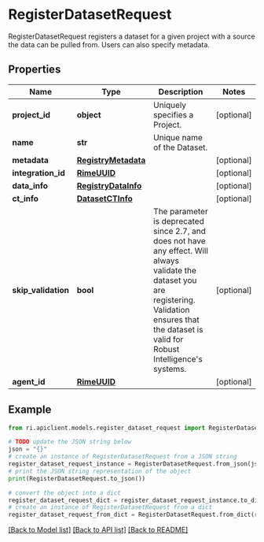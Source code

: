 # RegisterDatasetRequest

RegisterDatasetRequest registers a dataset for a given project with a source the data can be pulled from. Users can also specify metadata.

## Properties

Name | Type | Description | Notes
------------ | ------------- | ------------- | -------------
**project_id** | **object** | Uniquely specifies a Project. | [optional] 
**name** | **str** | Unique name of the Dataset. | 
**metadata** | [**RegistryMetadata**](RegistryMetadata.md) |  | [optional] 
**integration_id** | [**RimeUUID**](RimeUUID.md) |  | [optional] 
**data_info** | [**RegistryDataInfo**](RegistryDataInfo.md) |  | [optional] 
**ct_info** | [**DatasetCTInfo**](DatasetCTInfo.md) |  | [optional] 
**skip_validation** | **bool** | The parameter is deprecated since 2.7, and does not have any effect. Will always validate the dataset you are registering. Validation ensures that the dataset is valid for Robust Intelligence&#39;s systems. | [optional] 
**agent_id** | [**RimeUUID**](RimeUUID.md) |  | [optional] 

## Example

```python
from ri.apiclient.models.register_dataset_request import RegisterDatasetRequest

# TODO update the JSON string below
json = "{}"
# create an instance of RegisterDatasetRequest from a JSON string
register_dataset_request_instance = RegisterDatasetRequest.from_json(json)
# print the JSON string representation of the object
print(RegisterDatasetRequest.to_json())

# convert the object into a dict
register_dataset_request_dict = register_dataset_request_instance.to_dict()
# create an instance of RegisterDatasetRequest from a dict
register_dataset_request_from_dict = RegisterDatasetRequest.from_dict(register_dataset_request_dict)
```
[[Back to Model list]](../README.md#documentation-for-models) [[Back to API list]](../README.md#documentation-for-api-endpoints) [[Back to README]](../README.md)

